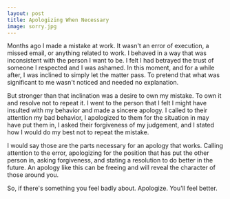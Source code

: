 ```yaml
---
layout: post
title: Apologizing When Necessary
image: sorry.jpg
---
```


Months ago I made a mistake at work. It wasn't an error of execution, a missed email, or anything related to work. I behaved in a way that was inconsistent with the person I want to be. I felt I had betrayed the trust of someone I respected and I was ashamed. In this moment, and for a while after, I was inclined to simply let the matter pass. To pretend that what was significant to me wasn't noticed and needed no explanation.

But stronger than that inclination was a desire to own my mistake. To own it and resolve not to repeat it. I went to the person that I felt I might have insulted with my behavior and made a sincere apology. I called to their attention my bad behavior, I apologized to them for the situation in may have put them in, I asked their forgiveness of my judgement, and I stated how I would do my best not to repeat the mistake.

I would say those are the parts necessary for an apology that works.  Calling attention to the error, apologizing for the position that has put the other person in, asking forgiveness, and stating a resolution to do better in the future. An apology like this can be freeing and will reveal the character of those around you.

So, if there's something you feel badly about.  Apologize.  You'll feel better.
